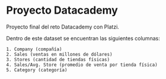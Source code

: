 # Proyecto Datacademy
Proyecto final del reto Datacademy con Platzi.

Dentro de este dataset se encuentran las siguientes columnas:

    1. Company (compañía)
    2. Sales (ventas en millones de dólares)
    3. Stores (cantidad de tiendas físicas)
    4. Sales/Avg. Store (promedio de venta por tienda física)
    5. Category (categoría)